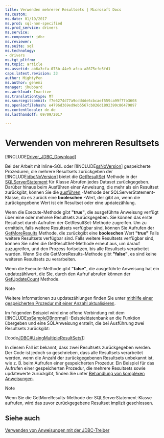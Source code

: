 ```yaml
---
title: Verwenden mehrerer Resultsets | Microsoft Docs
ms.custom: 
ms.date: 01/19/2017
ms.prod: sql-non-specified
ms.prod_service: drivers
ms.service: 
ms.component: jdbc
ms.reviewer: 
ms.suite: sql
ms.technology:
- drivers
ms.tgt_pltfrm: 
ms.topic: article
ms.assetid: ab6a3cfa-073b-44e9-afca-a8675cfe5fd1
caps.latest.revision: 33
author: MightyPen
ms.author: genemi
manager: jhubbard
ms.workload: Inactive
ms.translationtype: MT
ms.sourcegitcommit: f7e6274d77a9cdd4de6cbcaef559ca99f77b3608
ms.openlocfilehash: e4796d369ed9eb5567cb026d1892399c86479897
ms.contentlocale: de-de
ms.lasthandoff: 09/09/2017

---
```

# <a name="using-multiple-result-sets"></a>Verwenden von mehreren Resultsets
[!INCLUDE[Driver_JDBC_Download](../../includes/driver_jdbc_download.md)]

  Bei der Arbeit mit Inline-SQL oder [!INCLUDE[ssNoVersion](../../includes/ssnoversion_md.md)] gespeicherte Prozeduren, die mehrere Resultsets zurückgeben der [!INCLUDE[jdbcNoVersion](../../includes/jdbcnoversion_md.md)] bietet die [GetResultSet](../../connect/jdbc/reference/getresultset-method-sqlserverstatement.md) Methode in der [SQLServerStatement](../../connect/jdbc/reference/sqlserverstatement-class.md) für Klasse Abrufen jedes Dataset zurückgegeben. Darüber hinaus beim Ausführen einer Anweisung, die mehr als ein Resultset zurückgibt, können Sie die [ausführen](../../connect/jdbc/reference/execute-method-sqlserverstatement.md) -Methode der SQLServerStatement-Klasse, da es zurück eine **booleschen** -Wert, der gibt an, wenn die zurückgegebene Wert ist ein Resultset oder eine updatezählung.  
  
 Wenn die Execute-Methode gibt **"true"**, die ausgeführte Anweisung verfügt über eine oder mehrere Resultsets zurückgegeben. Sie können das erste Resultset durch Aufrufen der GetResultSet-Methode zugreifen. Um zu ermitteln, falls weitere Resultsets verfügbar sind, können Sie Aufrufen der [GetMoreResults](../../connect/jdbc/reference/getmoreresults-method-sqlserverstatement.md) Methode, die zurückgibt eine **booleschen** Wert **"true"** Falls weitere Resultsets verfügbar sind. Falls weitere Resultsets verfügbar sind, können Sie rufen die GetResultSet-Methode erneut aus, um darauf zuzugreifen, und den Prozess fortsetzen, bis alle Resultsets verarbeitet wurden. Wenn Sie die GetMoreResults-Methode gibt **"false"**, es sind keine weiteren Resultsets zu verarbeiten.  
  
 Wenn die Execute-Methode gibt **"false"**, die ausgeführte Anweisung hat ein updatezählwert, die Sie, durch den Aufruf abrufen können der [GetUpdateCount](../../connect/jdbc/reference/getupdatecount-method-sqlserverstatement.md) Methode.  
  
> [!NOTE]  
>  Weitere Informationen zu updatezählungen finden Sie unter [mithilfe einer gespeicherten Prozedur mit einer Anzahl aktualisieren](../../connect/jdbc/using-a-stored-procedure-with-an-update-count.md).  
  
 Im folgenden Beispiel wird eine offene Verbindung mit dem [!INCLUDE[ssSampleDBnormal](../../includes/sssampledbnormal_md.md)] -Beispieldatenbank an die Funktion übergeben und eine SQL­Anweisung erstellt, die bei Ausführung zwei Resultsets zurückgibt:  
  
 [!code[JDBC#UsingMultipleResultSets1](../../connect/jdbc/codesnippet/Java/using-multiple-result-sets_1.java)]  
  
 In diesem Fall ist bekannt, dass zwei Resultsets zurückgegeben werden. Der Code ist jedoch so geschrieben, dass alle Resultsets verarbeitet werden, wenn die Anzahl der zurückgegebenen Resultsets unbekannt ist, wie z. B. beim Aufrufen einer gespeicherten Prozedur. Ein Beispiel für das Aufrufen einer gespeicherten Prozedur, die mehrere Resultsets sowie updatewerte zurückgibt, finden Sie unter [Behandlung von komplexen Anweisungen](../../connect/jdbc/handling-complex-statements.md).  
  
> [!NOTE]  
>  Wenn Sie die GetMoreResults-Methode der SQLServerStatement-Klasse aufrufen, wird das zuvor zurückgegebene Resultset implizit geschlossen.  
  
## <a name="see-also"></a>Siehe auch  
 [Verwenden von Anweisungen mit der JDBC-Treiber](../../connect/jdbc/using-statements-with-the-jdbc-driver.md)  
  
  

